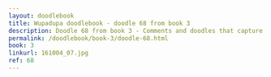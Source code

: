 ```yaml
---
layout: doodlebook
title: Wupadupa doodlebook - doodle 68 from book 3
description: Doodle 68 from book 3 - Comments and doodles that capture the essence of this event  
permalink: /doodlebook/book-3/doodle-68.html
book: 3
linkurl: 161004_07.jpg
ref: 68
---	  
```

																																																																							